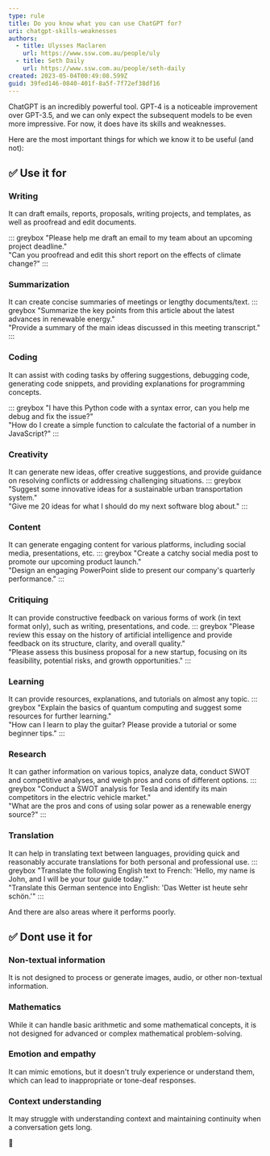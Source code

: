 ```yaml
---
type: rule
title: Do you know what you can use ChatGPT for?
uri: chatgpt-skills-weaknesses
authors:
  - title: Ulysses Maclaren
    url: https://www.ssw.com.au/people/uly
  - title: Seth Daily
    url: https://www.ssw.com.au/people/seth-daily
created: 2023-05-04T00:49:08.599Z
guid: 39fed146-0840-401f-8a5f-7f72ef38df16
---
```

ChatGPT is an incredibly powerful tool. GPT-4 is a noticeable improvement over GPT-3.5, and we can only expect the subsequent models to be even more impressive. For now, it does have its skills and weaknesses. 

Here are the most important things for which we know it to be useful (and not):

<!--endintro-->

## ✅ Use it for

### Writing
It can draft emails, reports, proposals, writing projects, and templates, as well as proofread and edit documents.
  
::: greybox
"Please help me draft an email to my team about an upcoming project deadline."  
"Can you proofread and edit this short report on the effects of climate change?"
:::
 
### Summarization
It can create concise summaries of meetings or lengthy documents/text.
::: greybox
"Summarize the key points from this article about the latest advances in renewable energy."   
"Provide a summary of the main ideas discussed in this meeting transcript."
:::

### Coding
It can assist with coding tasks by offering suggestions, debugging code, generating code snippets, and providing explanations for programming concepts.

::: greybox
"I have this Python code with a syntax error, can you help me debug and fix the issue?"  
"How do I create a simple function to calculate the factorial of a number in JavaScript?"
:::

### Creativity
It can generate new ideas, offer creative suggestions, and provide guidance on resolving conflicts or addressing challenging situations.
::: greybox
"Suggest some innovative ideas for a sustainable urban transportation system."  
"Give me 20 ideas for what I should do my next software blog about."
:::

### Content
It can generate engaging content for various platforms, including social media, presentations, etc.
::: greybox
"Create a catchy social media post to promote our upcoming product launch."  
"Design an engaging PowerPoint slide to present our company's quarterly performance."
:::

### Critiquing
It can provide constructive feedback on various forms of work (in text format only), such as writing, presentations, and code.
::: greybox
"Please review this essay on the history of artificial intelligence and provide feedback on its structure, clarity, and overall quality."  
"Please assess this business proposal for a new startup, focusing on its feasibility, potential risks, and growth opportunities."
:::

### Learning
It can provide resources, explanations, and tutorials on almost any topic.
::: greybox
"Explain the basics of quantum computing and suggest some resources for further learning."  
"How can I learn to play the guitar? Please provide a tutorial or some beginner tips."
:::

### Research
It can gather information on various topics, analyze data, conduct SWOT and competitive analyses, and weigh pros and cons of different options.
::: greybox
"Conduct a SWOT analysis for Tesla and identify its main competitors in the electric vehicle market."   
"What are the pros and cons of using solar power as a renewable energy source?"
:::

### Translation
It can help in translating text between languages, providing quick and reasonably accurate translations for both personal and professional use.
::: greybox
"Translate the following English text to French: 'Hello, my name is John, and I will be your tour guide today.'"  
"Translate this German sentence into English: 'Das Wetter ist heute sehr schön.'"
:::

And there are also areas where it performs poorly.

## ✅ Dont use it for

### Non-textual information
It is not designed to process or generate images, audio, or other non-textual information.

### Mathematics
While it can handle basic arithmetic and some mathematical concepts, it is not designed for advanced or complex mathematical problem-solving.

### Emotion and empathy
It can mimic emotions, but it doesn't truly experience or understand them, which can lead to inappropriate or tone-deaf responses.

### Context understanding
It may struggle with understanding context and maintaining continuity when a conversation gets long.

🤖